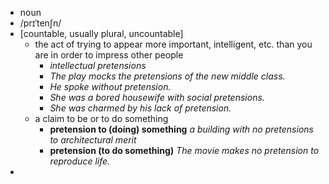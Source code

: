 - noun
- /prɪˈtenʃn/
- [countable, usually plural, uncountable]
	- the act of trying to appear more important, intelligent, etc. than you are in order to impress other people
		- *intellectual pretensions*
		- *The play mocks the pretensions of the new middle class.*
		- *He spoke without pretension.*
		- *She was a bored housewife with social pretensions.*
		- *She was charmed by his lack of pretension.*
	- a claim to be or to do something
		- **pretension to (doing) something** *a building with no pretensions to architectural merit*
		- **pretension (to do something)** *The movie makes no pretension to reproduce life.*
-